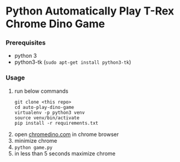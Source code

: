 # Python Automatically Play T-Rex Chrome Dino Game

### Prerequisites

- python 3
- python3-tk (`sudo apt-get install python3-tk`)

### Usage

1. run below commands
    ```
    git clone <this repo>
    cd auto-play-dino-game
    virtualenv -p python3 venv
    source venv/bin/activate
    pip install -r requirements.txt
    ```
2. open [chromedino.com](https://chromedino.com/) in chrome browser
3. minimize chrome
4. `python game.py`
5. in less than 5 seconds maximize chrome

